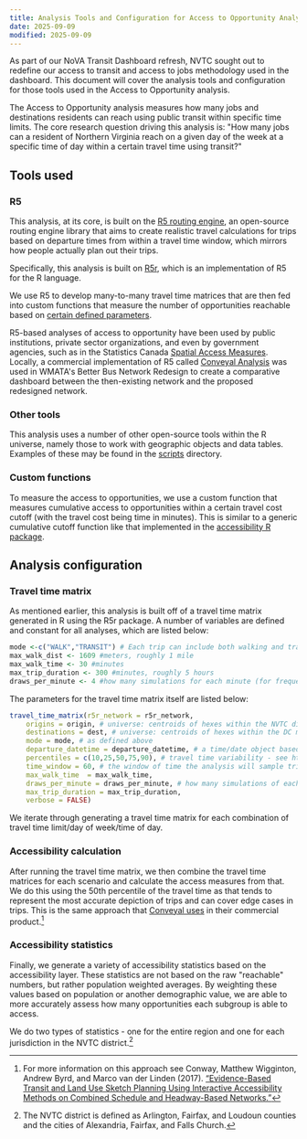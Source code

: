 ```yaml
---
title: Analysis Tools and Configuration for Access to Opportunity Analysis
date: 2025-09-09
modified: 2025-09-09
---
```

As part of our NoVA Transit Dashboard refresh, NVTC sought out to redefine our access to transit and access to jobs methodology used in the dashboard. This document will cover the analysis tools and configuration for those tools used in the Access to Opportunity analysis.

The Access to Opportunity analysis measures how many jobs and destinations residents can reach using public transit within specific time limits. The core research question driving this analysis is: "How many jobs can a resident of Northern Virginia reach on a given day of the week at a specific time of day within a certain travel time using transit?"

## Tools used

### R5

This analysis, at its core, is built on the [R5 routing engine](https://github.com/conveyal/r5), an open-source routing engine library that aims to create realistic travel calculations for trips based on departure times from within a travel time window, which mirrors how people actually plan out their trips.

Specifically, this analysis is built on [R5r](https://ipeagit.github.io/r5r/), which is an implementation of R5 for the R language.

We use R5 to develop many-to-many travel time matrices that are then fed into custom functions that measure the number of opportunities reachable based on [certain defined parameters](/documentation/parameters.md).

R5-based analyses of access to opportunity have been used by public institutions, private sector organizations, and even by government agencies, such as in the Statistics Canada [Spatial Access Measures](https://www150.statcan.gc.ca/n1/pub/27-26-0001/272600012023001-eng.htm). Locally, a commercial implementation of R5 called [Conveyal Analysis](https://conveyal.com/) was used in WMATA's Better Bus Network Redesign to create a comparative dashboard between the then-existing network and the proposed redesigned network.

### Other tools

This analysis uses a number of other open-source tools within the R universe, namely those to work with geographic objects and data tables. Examples of these may be found in the [scripts](/scripts/) directory.

### Custom functions

To measure the access to opportunities, we use a custom function that measures cumulative access to opportunities within a certain travel cost cutoff (with the travel cost being time in minutes). This is similar to a generic cumulative cutoff function like that implemented in the [accessibility R package](https://ipeagit.github.io/accessibility/index.html).

## Analysis configuration

### Travel time matrix

As mentioned earlier, this analysis is built off of a travel time matrix generated in R using the R5r package. A number of variables are defined and constant for all analyses, which are listed below:

```r
mode <-c("WALK","TRANSIT") # Each trip can include both walking and transit segments
max_walk_dist <- 1609 #meters, roughly 1 mile
max_walk_time <- 30 #minutes
max_trip_duration <- 300 #minutes, roughly 5 hours
draws_per_minute <- 4 #how many simulations for each minute (for frequency-based GTFS files only)
```

The parameters for the travel time matrix itself are listed below:

```r
travel_time_matrix(r5r_network = r5r_network,
    origins = origin, # universe: centroids of hexes within the NVTC district
    destinations = dest, # universe: centroids of hexes within the DC metro area
    mode = mode, # as defined above
    departure_datetime = departure_datetime, # a time/date object based off the days and times defined in parameters
    percentiles = c(10,25,50,75,90), # travel time variability - see https://docs.conveyal.com/analysis/methodology#accounting-for-variability
    time_window = 60, # the window of time the analysis will sample trips from - for example, for a 7am departure time it will sample trips from 7 to 8
    max_walk_time  = max_walk_time,
    draws_per_minute = draws_per_minute, # how many simulations of each minute to run
    max_trip_duration = max_trip_duration,
    verbose = FALSE)
```

We iterate through generating a travel time matrix for each combination of travel time limit/day of week/time of day.

### Accessibility calculation

After running the travel time matrix, we then combine the travel time matrices for each scenario and calculate the access measures from that. We do this using the 50th percentile of the travel time as that tends to represent the most accurate depiction of trips and can cover edge cases in trips. This is the same approach that [Conveyal uses](https://docs.conveyal.com/analysis/methodology#accounting-for-variability) in their commercial product.[^1]

### Accessibility statistics

Finally, we generate a variety of accessibility statistics based on the accessibility layer. These statistics are not based on the raw "reachable" numbers, but rather population weighted averages. By weighting these values based on population or another demographic value, we are able to more accurately assess how many opportunities each subgroup is able to access.

We do two types of statistics - one for the entire region and one for each jurisdiction in the NVTC district.[^2]

[^1]: For more information on this approach see Conway, Matthew Wigginton, Andrew Byrd, and Marco van der Linden (2017). [“Evidence-Based Transit and Land Use Sketch Planning Using Interactive Accessibility Methods on Combined Schedule and Headway-Based Networks.”](http://trrjournalonline.trb.org/doi/abs/10.3141/2653-06)
[^2]: The NVTC district is defined as Arlington, Fairfax, and Loudoun counties and the cities of Alexandria, Fairfax, and Falls Church.
